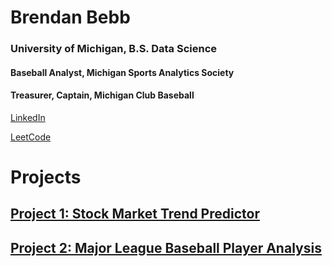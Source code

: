 # Brendan Bebb
### University of Michigan, B.S. Data Science
#### Baseball Analyst, Michigan Sports Analytics Society
#### Treasurer, Captain, Michigan Club Baseball

[LinkedIn](www.linkedin.com/in/brendanbebb)


[LeetCode](https://leetcode.com/brendanbebb/)

# Projects

## [Project 1: Stock Market Trend Predictor](https://github.com/bbebb/stock-market-trend-predictor/tree/main)

## [Project 2: Major League Baseball Player Analysis](https://github.com/bbebb/msas-baseball-trends)


